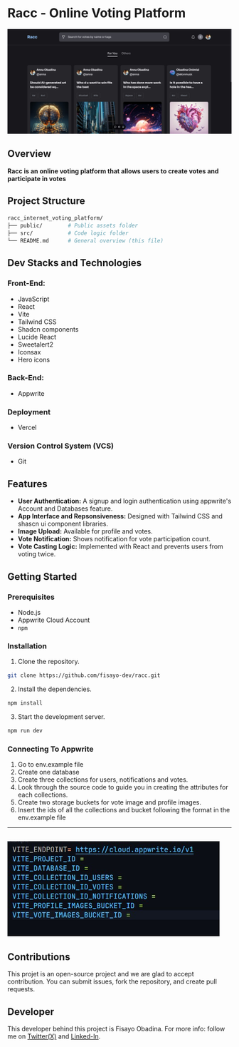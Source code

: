 # Racc - Online Voting Platform

[![Racc Voting Image](public/RACC2.jpg)](https://raccvoting.vercel.app)

## Overview

**Racc is an online voting platform that allows users to create votes and participate in votes**

## Project Structure

```bash
racc_internet_voting_platform/
├── public/        # Public assets folder
├── src/           # Code logic folder
└── README.md      # General overview (this file)
```

## Dev Stacks and Technologies

### Front-End:

- JavaScript
- React
- Vite
- Tailwind CSS
- Shadcn components
- Lucide React
- Sweetalert2
- Iconsax
- Hero icons

### Back-End:

- Appwrite

### Deployment

- Vercel

### Version Control System (VCS)

- Git

## Features

<!-- Blockchain Integration: Immutable message storage and retrieval on the blockchain.
User Authentication: Wallet-based login for secure and decentralized access.
Community Interaction: View and search for messages left by other users.
Guided Onboarding: A how-to page to help new users get started with blockchain.
Responsive UI: Optimized for all devices with Tailwind CSS.
Custom Notifications: Real-time feedback for user actions. -->

- __User Authentication:__ A signup and login authentication using appwrite's Account and Databases feature.
- __App Interface and Repsonsiveness:__ Designed with Tailwind CSS and shascn ui component libraries.
- __Image Upload:__ Available for profile and votes.
- __Vote Notification:__ Shows notification for vote participation count.
- __Vote Casting Logic:__ Implemented with React and prevents users from voting twice.

## Getting Started

### Prerequisites

- Node.js
- Appwrite Cloud Account
- `npm`

### Installation

1. Clone the repository.

```bash
git clone https://github.com/fisayo-dev/racc.git
```

2. Install the dependencies.

```bash
npm install
```

3. Start the development server.

```bash
npm run dev
```

### Connecting To Appwrite

1. Go to env.example file
2. Create one database
3. Create three collections for users, notifications and votes.
4. Look through the source code to guide you in creating the attributes for each collections.
5. Create two storage buckets for vote image and profile images.
6. Insert the ids of all the collections and bucket following the format in the env.example file

------
![An_env_example_file](/public/ENV_EXAMPLE.jpg)
------

## Contributions

This projet is an open-source project and we are glad to accept contribution. You can submit issues, fork the repository, and create pull requests.

## Developer

This developer behind this project is Fisayo Obadina. For more info: follow me on [Twitter(X)](https://x.com/fisayocoder) and [Linked-In](https://www.linkedin.com/in/fisayo-obadina-a38614267/).
